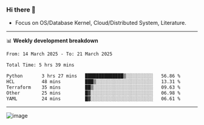 ### Hi there 👋
<!-- * Daily Meditation via Leetcode/Competitive-Programming. -->
* Focus on OS/Database Kernel, Cloud/Distributed System, Literature.

-------

📊 **Weekly development breakdown**
<!--START_SECTION:waka-->

```txt
From: 14 March 2025 - To: 21 March 2025

Total Time: 5 hrs 39 mins

Python       3 hrs 27 mins   ██████████████▒░░░░░░░░░░   56.86 %
HCL          48 mins         ███▒░░░░░░░░░░░░░░░░░░░░░   13.31 %
Terraform    35 mins         ██▒░░░░░░░░░░░░░░░░░░░░░░   09.63 %
Other        25 mins         █▓░░░░░░░░░░░░░░░░░░░░░░░   06.98 %
YAML         24 mins         █▓░░░░░░░░░░░░░░░░░░░░░░░   06.61 %
```

<!--END_SECTION:waka-->

-------

<!-- [![Leetcode Stats](https://leetcard.jacoblin.cool/hzhang413?font=Fira+Mono)](https://leetcode.com/fxrc) -->
![image](./cyberpunk-ghost-in-the-shell.gif)
<!--![image](./gis-archive.png)-->

